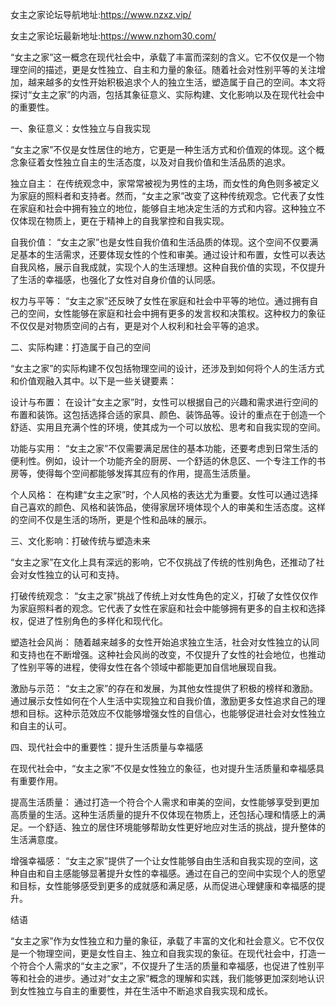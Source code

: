 女主之家论坛导航地址:https://www.nzxz.vip/

女主之家论坛最新地址:https://www.nzhom30.com/


“女主之家”这一概念在现代社会中，承载了丰富而深刻的含义。它不仅仅是一个物理空间的描述，更是女性独立、自主和力量的象征。随着社会对性别平等的关注增加，越来越多的女性开始积极追求个人的独立生活，塑造属于自己的空间。本文将探讨“女主之家”的内涵，包括其象征意义、实际构建、文化影响以及在现代社会中的重要性。

一、象征意义：女性独立与自我实现

“女主之家”不仅是女性居住的地方，它更是一种生活方式和价值观的体现。这个概念象征着女性独立自主的生活态度，以及对自我价值和生活品质的追求。

独立自主： 在传统观念中，家常常被视为男性的主场，而女性的角色则多被定义为家庭的照料者和支持者。然而，“女主之家”改变了这种传统观念。它代表了女性在家庭和社会中拥有独立的地位，能够自主地决定生活的方式和内容。这种独立不仅体现在物质上，更在于精神上的自我掌控和自我实现。

自我价值： “女主之家”也是女性自我价值和生活品质的体现。这个空间不仅要满足基本的生活需求，还要体现女性的个性和审美。通过设计和布置，女性可以表达自我风格，展示自我成就，实现个人的生活理想。这种自我价值的实现，不仅提升了生活的幸福感，也强化了女性对自身价值的认同感。

权力与平等： “女主之家”还反映了女性在家庭和社会中平等的地位。通过拥有自己的空间，女性能够在家庭和社会中拥有更多的发言权和决策权。这种权力的象征不仅仅是对物质空间的占有，更是对个人权利和社会平等的追求。

二、实际构建：打造属于自己的空间

“女主之家”的实际构建不仅包括物理空间的设计，还涉及到如何将个人的生活方式和价值观融入其中。以下是一些关键要素：

设计与布置： 在设计“女主之家”时，女性可以根据自己的兴趣和需求进行空间的布置和装饰。这包括选择合适的家具、颜色、装饰品等。设计的重点在于创造一个舒适、实用且充满个性的环境，使其成为一个可以放松、思考和自我实现的空间。

功能与实用： “女主之家”不仅需要满足居住的基本功能，还要考虑到日常生活的便利性。例如，设计一个功能齐全的厨房、一个舒适的休息区、一个专注工作的书房等，使得每个空间都能够发挥其应有的作用，提高生活质量。

个人风格： 在构建“女主之家”时，个人风格的表达尤为重要。女性可以通过选择自己喜欢的颜色、风格和装饰品，使得家居环境体现个人的审美和生活态度。这样的空间不仅是生活的场所，更是个性和品味的展示。

三、文化影响：打破传统与塑造未来

“女主之家”在文化上具有深远的影响，它不仅挑战了传统的性别角色，还推动了社会对女性独立的认可和支持。

打破传统观念： “女主之家”挑战了传统上对女性角色的定义，打破了女性仅仅作为家庭照料者的观念。它代表了女性在家庭和社会中能够拥有更多的自主权和选择权，促进了性别角色的多样化和现代化。

塑造社会风尚： 随着越来越多的女性开始追求独立生活，社会对女性独立的认同和支持也在不断增强。这种社会风尚的改变，不仅提升了女性的社会地位，也推动了性别平等的进程，使得女性在各个领域中都能更加自信地展现自我。

激励与示范： “女主之家”的存在和发展，为其他女性提供了积极的榜样和激励。通过展示女性如何在个人生活中实现独立和自我价值，激励更多女性追求自己的理想和目标。这种示范效应不仅能够增强女性的自信心，也能够促进社会对女性独立和自主的认可。

四、现代社会中的重要性：提升生活质量与幸福感

在现代社会中，“女主之家”不仅是女性独立的象征，也对提升生活质量和幸福感具有重要作用。

提高生活质量： 通过打造一个符合个人需求和审美的空间，女性能够享受到更加高质量的生活。这种生活质量的提升不仅体现在物质上，还包括心理和情感上的满足。一个舒适、独立的居住环境能够帮助女性更好地应对生活的挑战，提升整体的生活满意度。

增强幸福感： “女主之家”提供了一个让女性能够自由生活和自我实现的空间，这种自由和自主感能够显著提升女性的幸福感。通过在自己的空间中实现个人的愿望和目标，女性能够感受到更多的成就感和满足感，从而促进心理健康和幸福感的提升。

结语

“女主之家”作为女性独立和力量的象征，承载了丰富的文化和社会意义。它不仅仅是一个物理空间，更是女性自主、独立和自我实现的象征。在现代社会中，打造一个符合个人需求的“女主之家”，不仅提升了生活的质量和幸福感，也促进了性别平等和社会的进步。通过对“女主之家”概念的理解和实践，我们能够更加深刻地认识到女性独立与自主的重要性，并在生活中不断追求自我实现和成长。
